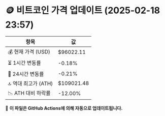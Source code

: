 # 🪙 비트코인 가격 업데이트 (2025-02-18 23:57)

| 항목                | 값 |
|--------------------|----------------|
| 💰 현재 가격 (USD) | $96022.11 |
| ⏳ 1시간 변동률    | -0.18% |
| 📆 24시간 변동률   | -0.21% |
| 🔝 역대 최고가 (ATH) | $109021.48 |
| 📉 ATH 대비 하락률 | -12.00% |

🔄 **이 파일은 GitHub Actions에 의해 자동으로 업데이트됩니다.**
